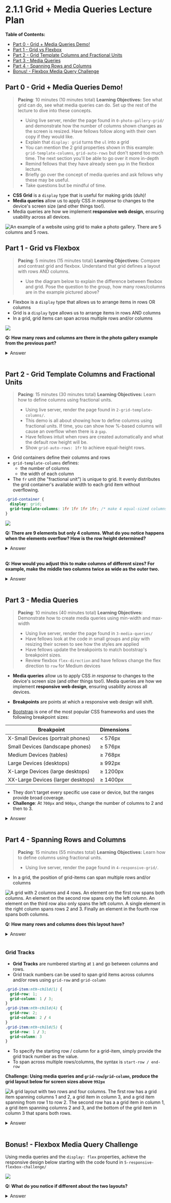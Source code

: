 <style>.markdown-body{ min-width: 500px; }</style>

# 2.1.1 Grid + Media Queries Lecture Plan

**Table of Contents:**

- [Part 0 - Grid + Media Queries Demo!](#part-0---grid--media-queries-demo)
- [Part 1 - Grid vs Flexbox](#part-1---grid-vs-flexbox)
- [Part 2 - Grid Template Columns and Fractional Units](#part-2---grid-template-columns-and-fractional-units)
- [Part 3 - Media Queries](#part-3---media-queries)
- [Part 4 - Spanning Rows and Columns](#part-4---spanning-rows-and-columns)
- [Bonus! - Flexbox Media Query Challenge](#bonus---flexbox-media-query-challenge)

## Part 0 - Grid + Media Queries Demo!

> **Pacing**: 10 minutes (10 minutes total)
> **Learning Objectives:** See what grid can do, see what media queries can do. Set up the rest of the lecture to dive into these concepts.
> * Using live server, render the page found in `0-photo-gallery-grid/` and demonstrate how the number of columns shown changes as the screen is resized. Have fellows follow along with their own copy if they would like.
> * Explain that `display: grid` turns the `ul` into a grid
> * You can mention the 2 grid properties shown in this example: `grid-template-columns`, `grid-auto-rows` but don't spend too much time. The next section you'll be able to go over it more in-depth
> * Remind fellows that they have already seen `gap` in the flexbox lecture.
> * Briefly go over the concept of media queries and ask fellows why these may be useful.
> * Take questions but be mindful of time.

* **CSS Grid** is a `display` type that is useful for making grids (duh)!
* **Media queries** allow us to apply CSS _in response_ to changes to the device's screen size (and other things too!). 
* Media queries are how we implement **responsive web design**, ensuring usability across all devices.

![An example of a website using grid to make a photo gallery. There are 5 columns and 5 rows.](images/grid-photo-gallery-example.png)


## Part 1 - Grid vs Flexbox

> **Pacing**: 5 minutes (15 minutes total)
> **Learning Objectives:** Compare and contrast grid and flexbox. Understand that grid defines a layout with rows AND columns.
> * Use the diagram below to explain the difference between flexbox and grid. Pose the question to the group, how many rows/columns are in the example pictured above?

* Flexbox is a `display` type that allows us to arrange items in rows OR columns
* Grid is a `display` type allows us to arrange items in rows AND columns
* In a grid, grid items can span across multiple rows and/or columns

![](images/flex-vs-grid.png)

**Q: How many rows and columns are there in the photo gallery example from the previous part?**

<details><summary>Answer</summary>

5 columns and 5 rows

</details><br>

## Part 2 - Grid Template Columns and Fractional Units

> **Pacing**: 15 minutes (30 minutes total)
> **Learning Objectives:** Learn how to define columns using fractional units.
> * Using live server, render the page found in `2-grid-template-columns/`.
> * This demo is all about showing how to define columns using fractional units. If time, you can show how %-based columns will cause an overflow when there is a `gap`. 
> * Have fellows intuit when rows are created automatically and what the default row height will be.
> * Show `grid-auto-rows: 1fr` to achieve equal-height rows.

* Grid containers define their columns and rows
* `grid-template-columns` defines:
  * the number of columns
  * the width of each column
* The `fr` unit (the "fractional unit") is unique to grid. It evenly distributes the grid container's available width to each grid item without overflowing.


```css
.grid-container { 
  display: grid;
  grid-template-columns: 1fr 1fr 1fr 1fr; /* make 4 equal-sized columns */
}
```

![](images/template-columns.png)

**Q: There are 9 elements but only 4 columns. What do you notice happens when the elements overflow? How is the row height determined?**

<details><summary>Answer</summary>

* If there are more elements than columns, they will flow into a new row that is created automatically.
* By default, row height is determined by the largest row item.
* Use `grid-auto-rows: 1fr;` to make all rows have equal size.

</details><br>

**Q: How would you adjust this to make columns of different sizes? For example, make the middle two columns twice as wide as the outer two.**

<details><summary>Answer</summary>

We can make columns of different sizes by adjusting the relative `fr` units. To make the middle columns twice as wide as the outer columns, use `2fr` instead of `1fr`

```css
grid-template-columns: 1fr 2fr 2fr 1fr; /* make 4 equal-sized columns */
```

</details><br>

## Part 3 - Media Queries

> **Pacing**: 10 minutes (40 minutes total)
> **Learning Objectives:** Demonstrate how to create media queries using min-width and max-width
> * Using live server, render the page found in `3-media-queries/`
> * Have fellows look at the code in small groups and play with resizing their screen to see how the styles are applied
> * Have fellows update the breakpoints to match bootstrap's breakpoint sizes.
> * Review flexbox `flex-direction` and have fellows change the flex direction to `row` for Medium devices

* **Media queries** allow us to apply CSS _in response_ to changes to the device's screen size (and other things too!). Media queries are how we implement **responsive web design**, ensuring usability across all devices.

* **Breakpoints** are points at which a responsive web design will shift.
* [Bootstrap](https://getbootstrap.com/docs/5.0/layout/breakpoints/) is one of the most popular CSS frameworks and uses the following breakpoint sizes:


| Breakpoint                         | Dimensions |
|------------------------------------|------------|
| X-Small Devices (portrait phones)  | < 576px    |
| Small Devices (landscape phones)   | ≥ 576px    |
| Medium Devices (tables)            | ≥ 768px    |
| Large Devices (desktops)           | ≥ 992px    |
| X-Large Devices (large desktops)   | ≥ 1200px    |
| XX-Large Devices (larger desktops) | ≥ 1400px    |

* They don't target every specific use case or device, but the ranges provide broad coverage.
* **Challenge**: At `700px` and `900px`, change the number of columns to 2 and then to 3.

<details><summary>Answer</summary>

To set the number of grid columns to 2 at 700 pixels, we need to add a second ruleset to the media query.

```css
@media (min-width: 700px) {
  .box {
    background: orchid;
  }
  .container {
    grid-template-columns: 1fr 1fr;
  }
}
```

</details><br>

## Part 4 - Spanning Rows and Columns

> **Pacing**: 15 minutes (55 minutes total)
> **Learning Objectives:** Learn how to define columns using fractional units.
> * Using live server, render the page found in `4-responsive-grid/`.

* In a grid, the position of grid-items can span multiple rows and/or columns

![A grid with 2 columns and 4 rows. An element on the first row spans both columns. An element on the second row spans only the left column. An element on the third row also only spans the left column. A single element in the right column spans rows 2 and 3. Finally an element in the fourth row spans both columns.](./images/grid-span.png)

**Q: How many rows and columns does this layout have?**

<details><summary>Answer</summary>

![](./images/grid-span-with-tracks.png)

</details><br>

### Grid Tracks

* **Grid Tracks** are numbered starting at `1` and go between columns and rows.
* Grid track numbers can be used to span grid items across columns and/or rows using `grid-row` and `grid-column`

```css
.grid-item:nth-child(1) {
  grid-row: 1;
  grid-column: 1 / 3;
}
.grid-item:nth-child(4) {
  grid-row: 2;
  grid-column: 2 / 4
}
.grid-item:nth-child(5) {
  grid-row: 1 / 3;
  grid-column: 3
}
```

* To specify the starting row / column for a grid-item, simply provide the grid track number as the value.
* To span across multiple rows/columns, the syntax is `start-row / end-row`

**Challenge: Using media queries and `grid-row`/`grid-column`, produce the grid layout below for screen sizes above `992px`**

![A grid layout with two rows and four columns. The first row has a grid item spanning columns 1 and 2, a grid item in column 3, and a grid item spanning from row 1 to row 2. The second row has a a grid item in column 1, a grid item spanning columns 2 and 3, and the bottom of the grid item in column 3 that spans both rows.](./images/grid-span-challenge.png)

<details><summary>Answer</summary>

```css
@media (min-width: 992px) {
  .grid-container {
    grid-template-columns: 1fr 1fr 1fr 1fr;
  }
  .grid-item:nth-child(1) {
    grid-row: 1;
    grid-column: 1 / 3;
  }
  .grid-item:nth-child(4) {
    grid-row: 2;
    grid-column: 2 / 4;
  }
  .grid-item:nth-child(5) {
    grid-row: 1 / 3;
    grid-column: 4;
  }
}
```

</details><br>

## Bonus! - Flexbox Media Query Challenge

Using media queries and the `display: flex` properties, achieve the responsive design below starting with the code found in `5-responsive-flexbox-challenge/`

![](images/flexbox-media-query-challenge.png)

**Q: What do you notice if different about the two layouts?**

<details><summary>Answer</summary>

* Mobile view: navigation links are in a row and are above the `main`
* Desktop view: navigation links are in a column and are to the side of `main`

</details><br>
